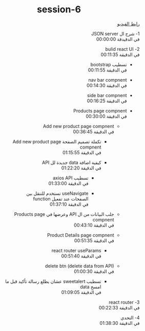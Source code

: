 
<h1 align="center">session-6</h1>

<div dir="rtl">
<a  href="https://youtu.be/70jqV7fy1o4?list=PLQtNtS-WfRa9LbmD8ON7rWhn-AtKTGdkn"> رابط الفيديو</a>
<p dir="rtl">
  1-  شرح ال JSON server 
  <br/>
  في الدقيدقة 00:00:00
</p>
  <p dir="rtl">  
2- bulid react UI
<br/>
  في الدقيقة 00:11:35
 <ul dir="rtl">
   <li >
     <p >
     تسطيب bootstrap
        <br/>
        في الدقيقة 00:11:55
      </p>
   </li>

   <li >
     <p>
     nav bar compnent
        <br/>
       في الدقيقة 00:14:30
      </p>
   </li>

  <li>
     <p >
     side bar compnent
        <br/>
       في الدقيقة 00:16:25
      </p>
     
   </li>
    <li>
     <p >
     Products page compnent
        <br/>
        في الدقيقة 00:30:00
       <ul dir="rtl">
         <li>
           <p>
             Add new product page compnent
             <br/>
         في الدقيقة 00:36:45
             <ul dir="rtl">
         <li>
           <p>
             تكملة تصميم الصفحة  Add new product page compnent
             <br/>
         في الدقيقة 01:15:55
           </p>
         </li>
               <li>
                 <p>
                   كيفية اضافة data جديدة لل API
                   <br/>
                   في الدقيقة 01:22:20
                   <ul dir="rtl">
                     <li>
                       <p>
                         تسطيب axios API 
                         <br/>
                         في الدقيقة 01:33:00
                       </p>
                     </li>
                     <li>
                       <p>
                      useNavigate تستخدم للتنقل بين الصفحات عند تفعيل function 
                         <br/>
                         في الدقيقة 01:37:10
                       </p>
                     </li>
                   </ul>
                 </p>
               </li>
       </ul>
           </p>
         </li>
         <li>
                 <p>
                   جلب البيانات من ال API وعرضها في Products page compnent 
                   <br/>
                   في الدقيقة 00:43:10
                 </p>
               </li>
          <li>
                 <p>
                   Product Details page compnent
                   <br/>
                  في الدقيقة 00:51:35
                   <ul dir="rtl">
                     <li>
                       <p>
                        react router useParams
                         <br/>
                          في الدقيقة 00:51:40
                       </p>
                     </li>
                   </ul>
                 </p>
               </li>
         <li>
           <p>
             delete btn (delete data from API)
             <br/>
                في الدقيقة 01:00:30
             <ul dir="rtl">
               <li>
                 <p>
                   تسطيب sweetalert عشان يطلع رسالة تأكيد قبل ما امسح data
                   <br/>
                   في الدقيقة 01:09:05
                 </p>
               </li>
             </ul>
           </p>
         </li>
       </ul>
      </p>
     
   </li>
 </ul>
</p>
  <p dir="rtl">
  3- react router
  <br/>
  في الدقيقة 00:22:33
</p>
    <p dir="rtl">
  4- التحدي
  <br/>
في الدقيقة 01:38:30
</p>
</div>
